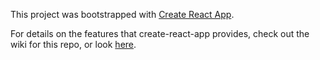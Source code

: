 This project was bootstrapped with [Create React App](https://github.com/facebookincubator/create-react-app).

For details on the features that create-react-app provides, check out the wiki for this repo, or look [here](https://github.com/facebookincubator/create-react-app/blob/master/packages/react-scripts/template/README.md).
